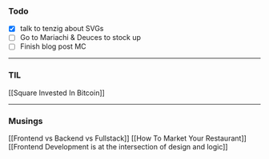 ### Todo
 - [x] talk to tenzig about SVGs
 - [ ] Go to Mariachi & Deuces to stock up
 - [ ] Finish blog post MC

---
### TIL
[[Square Invested In Bitcoin]]

---
### Musings
[[Frontend vs Backend vs Fullstack]] 
[[How To Market Your Restaurant]]
[[Frontend Development is at the intersection of design and logic]]